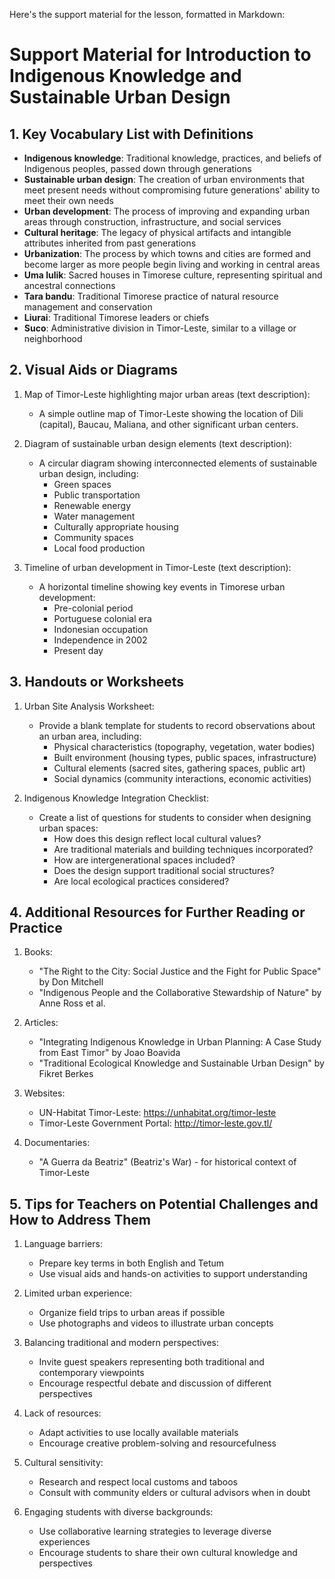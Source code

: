 Here's the support material for the lesson, formatted in Markdown:

# Support Material for Introduction to Indigenous Knowledge and Sustainable Urban Design

## 1. Key Vocabulary List with Definitions

- **Indigenous knowledge**: Traditional knowledge, practices, and beliefs of Indigenous peoples, passed down through generations
- **Sustainable urban design**: The creation of urban environments that meet present needs without compromising future generations' ability to meet their own needs
- **Urban development**: The process of improving and expanding urban areas through construction, infrastructure, and social services
- **Cultural heritage**: The legacy of physical artifacts and intangible attributes inherited from past generations
- **Urbanization**: The process by which towns and cities are formed and become larger as more people begin living and working in central areas
- **Uma lulik**: Sacred houses in Timorese culture, representing spiritual and ancestral connections
- **Tara bandu**: Traditional Timorese practice of natural resource management and conservation
- **Liurai**: Traditional Timorese leaders or chiefs
- **Suco**: Administrative division in Timor-Leste, similar to a village or neighborhood

## 2. Visual Aids or Diagrams

1. Map of Timor-Leste highlighting major urban areas (text description):
   - A simple outline map of Timor-Leste showing the location of Dili (capital), Baucau, Maliana, and other significant urban centers.

2. Diagram of sustainable urban design elements (text description):
   - A circular diagram showing interconnected elements of sustainable urban design, including:
     * Green spaces
     * Public transportation
     * Renewable energy
     * Water management
     * Culturally appropriate housing
     * Community spaces
     * Local food production

3. Timeline of urban development in Timor-Leste (text description):
   - A horizontal timeline showing key events in Timorese urban development:
     * Pre-colonial period
     * Portuguese colonial era
     * Indonesian occupation
     * Independence in 2002
     * Present day

## 3. Handouts or Worksheets

1. Urban Site Analysis Worksheet:
   - Provide a blank template for students to record observations about an urban area, including:
     * Physical characteristics (topography, vegetation, water bodies)
     * Built environment (housing types, public spaces, infrastructure)
     * Cultural elements (sacred sites, gathering spaces, public art)
     * Social dynamics (community interactions, economic activities)

2. Indigenous Knowledge Integration Checklist:
   - Create a list of questions for students to consider when designing urban spaces:
     * How does this design reflect local cultural values?
     * Are traditional materials and building techniques incorporated?
     * How are intergenerational spaces included?
     * Does the design support traditional social structures?
     * Are local ecological practices considered?

## 4. Additional Resources for Further Reading or Practice

1. Books:
   - "The Right to the City: Social Justice and the Fight for Public Space" by Don Mitchell
   - "Indigenous People and the Collaborative Stewardship of Nature" by Anne Ross et al.

2. Articles:
   - "Integrating Indigenous Knowledge in Urban Planning: A Case Study from East Timor" by Joao Boavida
   - "Traditional Ecological Knowledge and Sustainable Urban Design" by Fikret Berkes

3. Websites:
   - UN-Habitat Timor-Leste: https://unhabitat.org/timor-leste
   - Timor-Leste Government Portal: http://timor-leste.gov.tl/

4. Documentaries:
   - "A Guerra da Beatriz" (Beatriz's War) - for historical context of Timor-Leste

## 5. Tips for Teachers on Potential Challenges and How to Address Them

1. Language barriers:
   - Prepare key terms in both English and Tetum
   - Use visual aids and hands-on activities to support understanding

2. Limited urban experience:
   - Organize field trips to urban areas if possible
   - Use photographs and videos to illustrate urban concepts

3. Balancing traditional and modern perspectives:
   - Invite guest speakers representing both traditional and contemporary viewpoints
   - Encourage respectful debate and discussion of different perspectives

4. Lack of resources:
   - Adapt activities to use locally available materials
   - Encourage creative problem-solving and resourcefulness

5. Cultural sensitivity:
   - Research and respect local customs and taboos
   - Consult with community elders or cultural advisors when in doubt

6. Engaging students with diverse backgrounds:
   - Use collaborative learning strategies to leverage diverse experiences
   - Encourage students to share their own cultural knowledge and perspectives